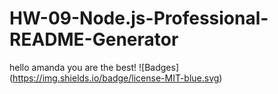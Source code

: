 # HW-09-Node.js-Professional-README-Generator
hello amanda you are the best!
![Badges] (https://img.shields.io/badge/license-MIT-blue.svg)